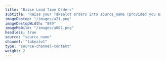 ```yaml
---
title: "Raise Lead Time Orders"
subtitle: "Raise your Takealot orders into source_name (provided you are only doing lead time orders)."
imageDestop: "/images/a21.png"
imageDestopWidth: "849"
imageMobile: "/images/a002.png"
headless: true
source: "source_name"
channel: "takealot"
type: "source-channel-content"
weight: 2
---
```

